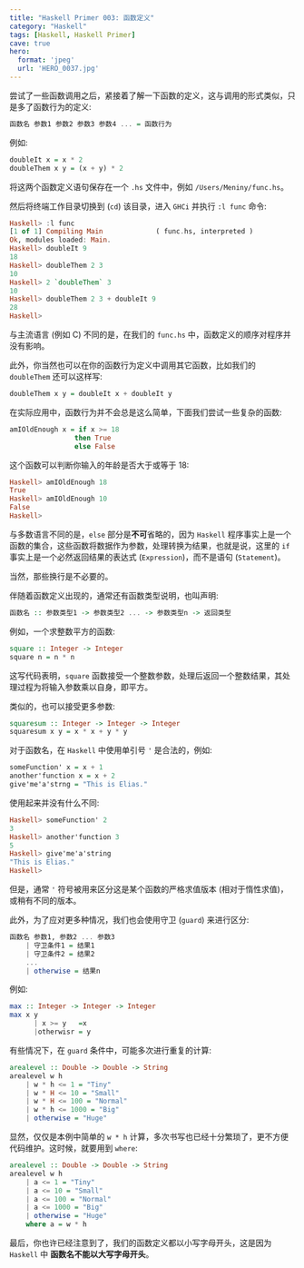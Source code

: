 ```yaml
---
title: "Haskell Primer 003: 函数定义"
category: "Haskell"
tags: [Haskell, Haskell Primer]
cave: true
hero:
  format: 'jpeg'
  url: 'HERO_0037.jpg'
---
```

尝试了一些函数调用之后，紧接着了解一下函数的定义，这与调用的形式类似，只是多了函数行为的定义:

```haskell
函数名 参数1 参数2 参数3 参数4 ... = 函数行为
```

例如:

```haskell
doubleIt x = x * 2
doubleThem x y = (x + y) * 2
```

将这两个函数定义语句保存在一个 `.hs` 文件中，例如 `/Users/Meniny/func.hs`。

然后将终端工作目录切换到 (`cd`) 该目录，进入 `GHCi` 并执行 `:l func` 命令:

```haskell
Haskell> :l func
[1 of 1] Compiling Main             ( func.hs, interpreted )
Ok, modules loaded: Main.
Haskell> doubleIt 9
18
Haskell> doubleThem 2 3
10
Haskell> 2 `doubleThem` 3
10
Haskell> doubleThem 2 3 + doubleIt 9
28
Haskell>
```

与主流语言 (例如 C) 不同的是，在我们的 `func.hs` 中，函数定义的顺序对程序并没有影响。

此外，你当然也可以在你的函数行为定义中调用其它函数，比如我们的 `doubleThem` 还可以这样写:

```haskell
doubleThem x y = doubleIt x + doubleIt y
```

在实际应用中，函数行为并不会总是这么简单，下面我们尝试一些复杂的函数:

```haskell
amIOldEnough x = if x >= 18
                then True
                else False
```

这个函数可以判断你输入的年龄是否大于或等于 18:

```haskell
Haskell> amIOldEnough 18
True
Haskell> amIOldEnough 10
False
Haskell>
```

与多数语言不同的是，`else` 部分是**不可**省略的，因为 `Haskell` 程序事实上是一个函数的集合，这些函数将数据作为参数，处理转换为结果，也就是说，这里的 `if` 事实上是一个必然返回结果的表达式 (`Expression`)，而不是语句 (`Statement`)。



当然，那些换行是不必要的。



伴随着函数定义出现的，通常还有函数类型说明，也叫声明:

```haskell
函数名 :: 参数类型1 -> 参数类型2 ... -> 参数类型n -> 返回类型
```

例如，一个求整数平方的函数:

```haskell
square :: Integer -> Integer
square n = n * n
```

这写代码表明，`square` 函数接受一个整数参数，处理后返回一个整数结果，其处理过程为将输入参数乘以自身，即平方。



类似的，也可以接受更多参数:

```haskell
squaresum :: Integer -> Integer -> Integer
squaresum x y = x * x + y * y
```



对于函数名，在 `Haskell` 中使用单引号 `'` 是合法的，例如:

```haskell
someFunction' x = x + 1
another'function x = x + 2
give'me'a'strng = "This is Elias."
```

使用起来并没有什么不同:

```haskell
Haskell> someFunction' 2
3
Haskell> another'function 3
5
Haskell> give'me'a'string
"This is Elias."
Haskell>
```

但是，通常 `'` 符号被用来区分这是某个函数的严格求值版本 (相对于惰性求值)，或稍有不同的版本。



此外，为了应对更多种情况，我们也会使用守卫 (`guard`) 来进行区分:

```haskell
函数名 参数1, 参数2 ... 参数3
    | 守卫条件1 = 结果1
    | 守卫条件2 = 结果2
    ...
    | otherwise = 结果n
```

例如:

```haskell
max :: Integer -> Integer -> Integer
max x y
      | x >= y   =x
      |otherwisr = y
```

有些情况下，在 `guard` 条件中，可能多次进行重复的计算:

```haskell
arealevel :: Double -> Double -> String
arealevel w h
    | w * h <= 1 = "Tiny"
    | w * H <= 10 = "Small"
    | w * H <= 100 = "Normal"
    | w * h <= 1000 = "Big"
    | otherwise = "Huge"
```

显然，仅仅是本例中简单的 `w * h` 计算，多次书写也已经十分繁琐了，更不方便代码维护。这时候，就要用到 `where`:

```haskell
arealevel :: Double -> Double -> String
arealevel w h
    | a <= 1 = "Tiny"
    | a <= 10 = "Small"
    | a <= 100 = "Normal"
    | a <= 1000 = "Big"
    | otherwise = "Huge"
    where a = w * h
```



最后，你也许已经注意到了，我们的函数定义都以小写字母开头，这是因为 `Haskell` 中 **函数名不能以大写字母开头**。




